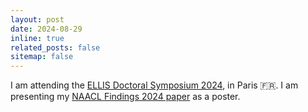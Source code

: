```yaml
---
layout: post
date: 2024-08-29
inline: true
related_posts: false
sitemap: false
---
```


I am attending the
[ELLIS Doctoral Symposium 2024](https://eds2024.github.io/), in Paris 🇫🇷.
I am presenting my
[NAACL Findings 2024 paper](https://aclanthology.org/2024.findings-naacl.262/)
as a poster.
